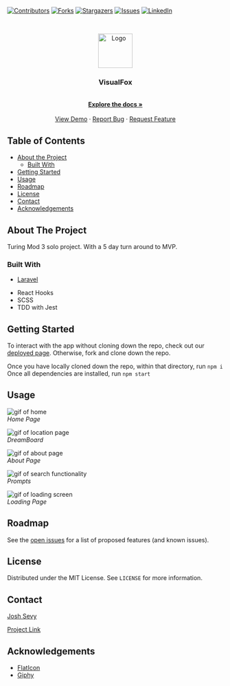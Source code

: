 [![Contributors][contributors-shield]][contributors-url]
[![Forks][forks-shield]][forks-url]
[![Stargazers][stars-shield]][stars-url]
[![Issues][issues-shield]][issues-url]
[![LinkedIn][linkedin-shield]][linkedin-url]



  <br />
<p align="center">
  <a href="https://github.com/joshsevy/VisualFox">
    <img src="assets/logo/foxLogo.png" alt="Logo" width="80" height="80">
  </a>
  <h3 align="center">VisualFox</h3>
  

  <p align="center">
    <br />
    <a href="https://github.com/joshsevy/VisualFox"><strong>Explore the docs »</strong></a>
    <br />
    <br />
    <a href="https://github.com/joshsevy/VisualFox">View Demo</a>
    ·
    <a href="https://github.com/joshsevy/VisualFox/issues">Report Bug</a>
    ·
    <a href="https://github.com/joshsevy/VisualFox/issues">Request Feature</a>
  </p>
</p>

## Table of Contents

* [About the Project](#about-the-project)
  * [Built With](#built-with)
* [Getting Started](#getting-started)
* [Usage](#usage)
* [Roadmap](#roadmap)
* [License](#license)
* [Contact](#contact)
* [Acknowledgements](#acknowledgements)


<!-- ABOUT THE PROJECT -->
## About The Project
Turing Mod 3 solo project.
With a 5 day turn around to MVP.



### Built With

* [Laravel](https://laravel.com)
- React Hooks
- SCSS
- TDD with Jest

## Getting Started

To interact with the app without cloning down the repo, check out our [deployed page]().
Otherwise, fork and clone down the repo. 

Once you have locally cloned down the repo, within that directory, run 
`npm i`
Once all dependencies are installed, run
`npm start`

## Usage

![gif of home]()</br>
*Home Page*

![gif of location page]()</br>
*DreamBoard*

![gif of about page]()</br>
*About Page*

![gif of search functionality]()</br>
*Prompts*

![gif of loading screen]()</br>
*Loading Page*


## Roadmap

See the [open issues](https://github.com/joshsevy/VisualFox/issues) for a list of proposed features (and known issues).

## License

Distributed under the MIT License. See `LICENSE` for more information.

## Contact

[Josh Sevy](https://github.com/JoshSevy) 


[Project Link](https://github.com/joshsevy/VisualFox)


## Acknowledgements
* [FlatIcon](https://www.flaticon.com/home)
* [Giphy](https://giphy.com)


<!-- MARKDOWN LINKS & IMAGES -->
<!-- https://www.markdownguide.org/basic-syntax/#reference-style-links -->
[contributors-shield]: https://img.shields.io/github/contributors/joshsevy/VisualFox.svg?style=flat-square
[contributors-url]: https://github.com/leighlars/overlook/graphs/contributors
[forks-shield]: https://img.shields.io/github/forks/joshsevy/VisualFox.svg?style=flat-square
[forks-url]: https://github.com/leighlars/overlook/network/members
[stars-shield]: https://img.shields.io/github/stars/joshsevy/VisualFox.svg?style=flat-square
[stars-url]: https://github.com/leighlars/overlook/stargazers
[issues-shield]: https://img.shields.io/github/issues/joshsevy/VisualFox.svg?style=flat-square
[issues-url]: https://github.com/joshsevy/VisualFox/issues
[linkedin-shield]: https://img.shields.io/badge/-LinkedIn-black.svg?style=flat-square&logo=linkedin&colorB=555
[linkedin-url]: https://linkedin.com/in/josh-sevy


